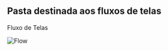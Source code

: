 <h2>Pasta destinada aos fluxos de telas </h2>
<p>Fluxo de Telas</p>
<img src="https://github.com/DARFTsoftware/Guia-Canino/blob/main/creative-process/fluxograma/FluxoTelas.png)https://github.com/DARFTsoftware/Guia-Canino/blob/main/creative-process/fluxograma/FluxoTelas.png" alt="Flow">
